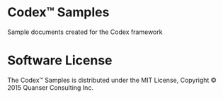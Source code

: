 # Codex™ Samples
Sample documents created for the Codex framework

# Software License
The Codex™ Samples is distributed under the MIT License, Copyright © 2015 Quanser Consulting Inc.
